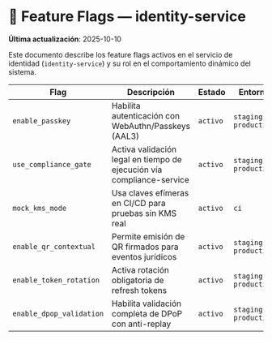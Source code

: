 # 🧩 Feature Flags — identity-service

**Última actualización**: 2025-10-10

Este documento describe los feature flags activos en el servicio de identidad (`identity-service`) y su rol en el comportamiento dinámico del sistema.

| Flag | Descripción | Estado | Entorno | Responsable |
|------|-------------|--------|---------|-------------|
| `enable_passkey` | Habilita autenticación con WebAuthn/Passkeys (AAL3) | `activo` | `staging, production` | Tech Lead - Identity |
| `use_compliance_gate` | Activa validación legal en tiempo de ejecución vía compliance-service | `activo` | `staging, production` | Tech Lead - Compliance |
| `mock_kms_mode` | Usa claves efímeras en CI/CD para pruebas sin KMS real | `activo` | `ci` | Security Champion |
| `enable_qr_contextual` | Permite emisión de QR firmados para eventos jurídicos | `activo` | `staging, production` | Tech Lead - Governance |
| `enable_token_rotation` | Activa rotación obligatoria de refresh tokens | `activo` | `staging, production` | Tech Lead - Identity |
| `enable_dpop_validation` | Habilita validación completa de DPoP con anti-replay | `activo` | `staging, production` | Tech Lead - Identity |
